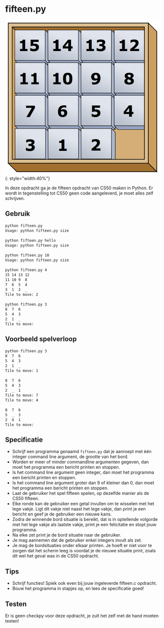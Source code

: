 # fifteen.py

![](fifteen.png){: style="width:40%"}

In deze opdracht ga je de fifteen opdracht van CS50 maken in Python. Er wordt in tegenstelling tot CS50 geen code aangeleverd, je moet alles zelf schrijven.


## Gebruik

	python fifteen.py
	Usage: python fifteen.py size

	python fifteen.py hello
	Usage: python fifteen.py size

	python fifteen.py 10
	Usage: python fifteen.py size

	python fifteen.py 4
	15 14 13 12
	11 10 9  8
	7  6  5  4
	3  1  2  _
	Tile to move: 2

	python fifteen.py 3
	8  7  6
	5  4  3
	2  1  _
	Tile to move:


## Voorbeeld spelverloop

	python fifteen.py 3
	8  7  6
	5  4  3
	2  1  _
	Tile to move: 1

	8  7  6
	5  4  3
	2  _  1
	Tile to move: 7
	Tile to move: 4

	8  7  6
	5  _  3
	2  4  1
	Tile to move:


## Specificatie

* Schrijf een programma genaamd `fifteen.py` dat je aanroept met één integer command line argument, de grootte van het bord.
* Worden er meer of minder commandline argumenten gegeven, dan moet het programma een bericht printen en stoppen.
* Is het command line argument geen integer, dan moet het programma een bericht printen en stoppen.
* Is het command line argument groter dan 9 of kleiner dan 0, dan moet het programma een bericht printen en stoppen.
* Laat de gebruiker het spel fifteen spelen, op dezelfde manier als de CS50 fifteen.
* Elke ronde kan de gebruiker een getal invullen om te wisselen met het lege vakje. Ligt dit vakje niet naast het lege vakje, dan print je een bericht en geef je de gebruiker een nieuwe kans.
* Zodra de winnende bord situatie is bereikt, dat is in optellende volgorde met het lege vakje als laatste vakje, print je een felicitatie en stopt jouw programma.
* Na elke zet print je de bord situatie naar de gebruiker.
* Je mag aannemen dat de gebruiker enkel integers invult als zet.
* Je mag de bordsituaties onder elkaar printen. Je hoeft er niet voor te zorgen dat het scherm leeg is voordat je de nieuwe situatie print, zoals dit wel het geval was in de CS50 opdracht.


## Tips

* Schrijf functies! Spiek ook even bij jouw ingeleverde fifteen.c opdracht.
* Bouw het programma in stapjes op, en lees de specificatie goed!


## Testen

Er is geen checkpy voor deze opdracht, je zult het zelf met de hand moeten testen!
